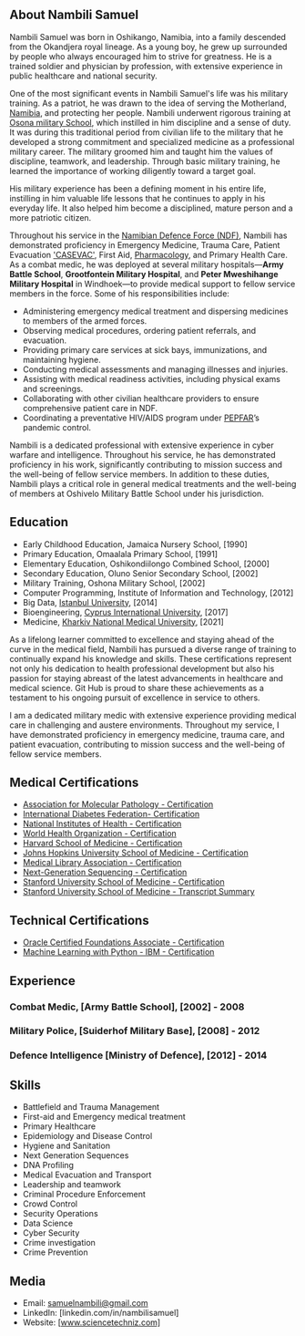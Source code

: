 ## About Nambili Samuel
Nambili Samuel was born in Oshikango, Namibia, into a family descended from the Okandjera royal lineage. As a young boy, he grew up surrounded by people who always encouraged him to strive for greatness. He is a trained soldier and physician by profession, with extensive experience in public healthcare and national security. 

One of the most significant events in Nambili Samuel's life was his military training. As a patriot, he was drawn to the idea of serving the Motherland, [Namibia](https://en.wikipedia.org/wiki/Namibia), and protecting her people. Nambili underwent rigorous training at [Osona military School](https://www.google.com/search?q=at+Osona+military+School&oq=at+Osona+military+School&gs_lcrp=EgZjaHJvbWUyBggAEEUYOdIBCTE0MDE1ajBqN6gCALACAA&sourceid=chrome&ie=UTF-8), which instilled in him discipline and a sense of duty. It was during this traditional period from civilian life to the military that he developed a strong commitment and specialized medicine as a professional military career. The military groomed him and taught him the values of discipline, teamwork, and leadership. Through basic military training, he learned the importance of working diligently toward a target goal.

His military experience has been a defining moment in his entire life, instilling in him valuable life lessons that he continues to apply in his everyday life. It also helped him become a disciplined, mature person and a more patriotic citizen.

Throughout his service in the [Namibian Defence Force (NDF)](https://modva.gov.na), Nambili has demonstrated proficiency in Emergency Medicine, Trauma Care, Patient Evacuation ['CASEVAC'](https://en.wikipedia.org/wiki/Casualty_evacuation), First Aid, [Pharmacology](https://www.ualberta.ca/pharmacology/about/what-is-pharmacology.html), and Primary Health Care. As a combat medic, he was deployed at several military hospitals—**Army Battle School**, **Grootfontein Military Hospital**, and **Peter Mweshihange Military Hospital** in Windhoek—to provide medical support to fellow service members in the force. Some of his responsibilities include:

- Administering emergency medical treatment and dispersing medicines to members of the armed forces.
- Observing medical procedures, ordering patient referrals, and evacuation.
- Providing primary care services at sick bays, immunizations, and maintaining hygiene.
- Conducting medical assessments and managing illnesses and injuries.
- Assisting with medical readiness activities, including physical exams and screenings.
- Collaborating with other civilian healthcare providers to ensure comprehensive patient care in NDF.
- Coordinating a preventative HIV/AIDS program under [PEPFAR](https://na.usembassy.gov/our-relationship/pepfar/)’s pandemic control.

Nambili is a dedicated professional with extensive experience in cyber warfare and intelligence. Throughout his service, he has demonstrated proficiency in his work, significantly contributing to mission success and the well-being of fellow service members. In addition to these duties, Nambili plays a critical role in general medical treatments and the well-being of members at Oshivelo Military Battle School under his jurisdiction.
## Education

- Early Childhood Education, Jamaica Nursery School, [1990]
- Primary Education, Omaalala Primary School, [1991]
- Elementary Education, Oshikondiilongo Combined School, [2000]
- Secondary Education, Oluno Senior Secondary School, [2002]
- Military Training, Oshona Military School, [2002]
- Computer Programming, Institute of Information and Technology, [2012]
- Big Data, [Istanbul University](https://www.istanbul.edu.tr/en/), [2014]
- Bioengineering, [Cyprus International University](https://www.ciu.edu.tr/en), [2017]
- Medicine, [Kharkiv National Medical University](https://knmu.edu.ua/en/), [2021]

As a lifelong learner committed to excellence and staying ahead of the curve in the medical field, Nambili has pursued a diverse range of training to continually expand his knowledge and skills. These certifications represent not only his dedication to health professional development but also his passion for staying abreast of the latest advancements in healthcare and medical science. Git Hub is proud to share these achievements as a testament to his ongoing pursuit of excellence in service to others.

I am a dedicated military medic with extensive experience providing medical care in challenging and austere environments. Throughout my service, I have demonstrated proficiency in emergency medicine, trauma care, and patient evacuation, contributing to mission success and the well-being of fellow service members.

## Medical Certifications

- [Association for Molecular Pathology - Certification](https://github.com/nambilisamuel/Certifications/blob/main/Association%20for%20Molecular%20Pathology.pdf)
- [International Diabetes Federation- Certification](https://github.com/nambilisamuel/Certifications/blob/main/Biosimilar%20Insulin.pdf)
- [National Institutes of Health - Certification](https://github.com/nambilisamuel/Certifications/blob/main/Clinical%20Pharmacology.pdf)
- [World Health Organization - Certification](https://github.com/nambilisamuel/Certifications/blob/main/Epidemiology%20-%20WHO.pdf)
- [Harvard School of Medicine - Certification](https://github.com/nambilisamuel/Certifications/blob/main/Havard%20School%20of%20Medicine.pdf)
- [Johns Hopkins University School of Medicine - Certification](https://github.com/nambilisamuel/Certifications/blob/main/Immuno-engineering.pdf)
- [Medical Library Association - Certification](https://github.com/nambilisamuel/Certifications/blob/main/Medical%20Library%20Association.pdf)
- [Next-Generation Sequencing - Certification](https://github.com/nambilisamuel/Certifications/blob/main/Next-Generation%20Sequencing.pdf)
- [Stanford University School of Medicine - Certification](https://github.com/nambilisamuel/Certifications/blob/main/HealthPro%20Advantage.pdf)
- [Stanford University School of Medicine - Transcript Summary](https://github.com/nambilisamuel/Certifications/blob/main/Stanford%20University%20School%20of%20Medicine%20Transcript%20Credit%20Summary.pdf)

## Technical Certifications
- [Oracle Certified Foundations Associate - Certification](github.com/Nambili-Samuel/Certifications/blob/main/Oracle%20Certification.pdf)
- [Machine Learning with Python - IBM - Certification](github.com/Nambili-Samuel/Certifications/blob/main/Oracle%20Certification.pdf)
   
## Experience

### Combat Medic, [Army Battle School], [2002] - 2008
### Military Police, [Suiderhof Military Base], [2008] - 2012
### Defence Intelligence [Ministry of Defence], [2012] - 2014

## Skills

- Battlefield and Trauma Management
- First-aid and Emergency medical treatment
- Primary Healthcare
- Epidemiology and Disease Control
- Hygiene and Sanitation
- Next Generation Sequences
- DNA Profiling
- Medical Evacuation and Transport
- Leadership and teamwork
- Criminal Procedure Enforcement
- Crowd Control
- Security Operations
- Data Science
- Cyber Security
- Crime investigation
- Crime Prevention


## Media

- Email: samuelnambili@gmail.com
- LinkedIn: [linkedin.com/in/nambilisamuel]
- Website: [www.sciencetechniz.com]

